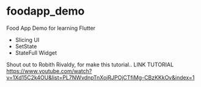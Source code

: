 # foodapp_demo

Food App Demo for learning Flutter 

- Slicing UI
- SetState
- StateFull Widget



Shout out to Robith Rivaldy, for make this tutorial..
LINK TUTORIAL https://www.youtube.com/watch?v=1Xd15C2k4OU&list=PL7NWvdnpTnXojRJPOjCTfiMg-CBzKKkOv&index=1




